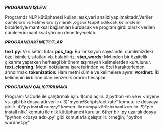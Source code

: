 ***PROGRAMIN İŞLEVİ***

Programda NLP kütüphanesi kullanılarak,veri analizi yapılmaktadır.Veriler cümlelere ve kelimelere ayrılarak ,öğeler tespit edilecek,kelimelerin birbirleriyle mantıksal bağlamları kurulacak ve program girdi olarak verilen cümlelerin mantıksal yönünü denetleyecektir.

***PROGRAMDAKİ METOTLAR***

**text.py:** Veri setini tutar.
**pos_tag:** Bu fonksiyon sayesinde, cümlemizdeki özel isimleri, sıfatları vb. bulabiliriz.
**stop_words:** Metinden bir öznitelik çıkarımı yaparken herhangi bir önem taşımayan kelimelerden kurtulunur.
**text_cleaning:** Metni noktalama işaretlerinden ve özel karakterlerden arındırmak. 
**tokenization:** Ham metni cümle ve kelimelere ayırır.
**wordnet:** İki kelimenin birbirine olan benzerlik oranını hesaplar.

***PROGRAMIN ÇALIŞTIRILMASI***

Programı VsCode ile çalıştırmak için:
1)cmd açılır.
2)python -m venv <myenv vs. gibi bir dosya adı verilir>
3)"myenv/Scripts/activate" komutu ile dosyaya girilir.
4)"pip install numpy" komutu ile numpy kütüphanesi kurulur.
5)"pip install nltk" komutu ile nltk kütüphanesi kurulur.
6)her bir .py uzantılı dosya "python <dosya adı>.py" gibi komutlarla çalıştırılır.
örneğin; "python wordnet.py"
